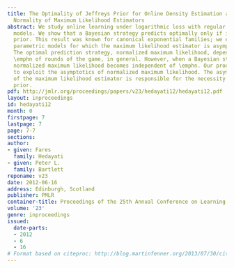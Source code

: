 ```yaml
---
title: The Optimality of Jeffreys Prior for Online Density Estimation and the Asymptotic
  Normality of Maximum Likelihood Estimators
abstract: We study online learning under logarithmic loss with regular parametric
  models. We show that a Bayesian strategy predicts optimally only if it uses Jeffreys
  prior. This result was known for canonical exponential families; we extend it to
  parametric models for which the maximum likelihood estimator is asymptotically normal.
  The optimal prediction strategy, normalized maximum likelihood, depends on the number
  \emphn of rounds of the game, in general. However, when a Bayesian strategy is optimal,
  normalized maximum likelihood becomes independent of \emphn. Our proof uses this
  to exploit the asymptotics of normalized maximum likelihood. The asymptotic normality
  of the maximum likelihood estimator is responsible for the necessity of Jeffreys
  prior.
pdf: http://jmlr.org/proceedings/papers/v23/hedayati12/hedayati12.pdf
layout: inproceedings
id: hedayati12
month: 0
firstpage: 7
lastpage: 7
page: 7-7
sections: 
author:
- given: Fares
  family: Hedayati
- given: Peter L.
  family: Bartlett
reponame: v23
date: 2012-06-16
address: Edinburgh, Scotland
publisher: PMLR
container-title: Proceedings of the 25th Annual Conference on Learning Theory
volume: '23'
genre: inproceedings
issued:
  date-parts:
  - 2012
  - 6
  - 16
# Format based on citeproc: http://blog.martinfenner.org/2013/07/30/citeproc-yaml-for-bibliographies/
---
```

